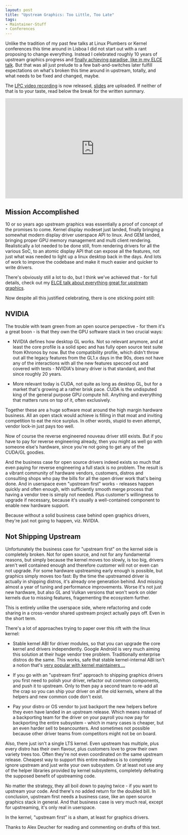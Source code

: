 ```yaml
---
layout: post
title: "Upstream Graphics: Too Little, Too Late"
tags:
- Maintainer-Stuff
- Conferences
---
```

Unlike the tradition of my past few talks at Linux Plumbers or Kernel
conferences this time around in Lisboa I did not start out with a rant proposing
to change everything. Instead I celebrated roughly 10 years of upstream graphics
progress and [finally achieving paradise, like in my ELCE
talk](/2019/12/elce-lyon-everything-great.html). But that was all just prelude
to a few bait-and-switches later fulfill expectations on what's broken this time
around in upstream, totally, and what needs to be fixed and changed, maybe.

The [LPC video recording](https://www.youtube.com/watch?v=S1I34t5RpnI) is now
released, [slides](/slides/lpc-2019-upstream.pdf) are uploaded. If neither of
that is to your taste, read below the break for the written summary.

<iframe width="560" height="315" src="https://www.youtube.com/embed/S1I34t5RpnI" frameborder="0" allow="accelerometer; autoplay; encrypted-media; gyroscope; picture-in-picture" allowfullscreen></iframe>

<!--more-->

## Mission Accomplished

10 or so years ago upstream graphics was essentially a proof of concept of the
promises to come. Kernel display modeset just landed, finally bringing a
somewhat modern display driver userspace API to linux. And GEM landed, bringing
proper GPU memory management and multi client rendering. Realistically a lot
needed to be done still, from rendering drivers for all the various SoC, to 
an atomic display API that can expose all the features, not just what was needed
to light up a linux desktop back in the days. And lots of work to improve the
codebase and make it much easier and quicker to write drivers.

There's obviously still a lot to do, but I think we've achieved that - for full
details, check out my [ELCE talk about everything great for upstream
graphics](/2019/12/elce-lyon-everything-great.html).

Now despite all this justified celebrating, there is one sticking point still:

## NVIDIA

The trouble with team green from an open source perspective - for them it's a
great boon - is that they own the GPU software stack in two crucial ways:

* NVIDIA defines how desktop GL works. Not so relevant anymore, and at least the
  core profile is a solid spec and has fully open source test suite from Khronos
  by now. But the compatibility profile, which didn't throw out all the legacy
  features from the GL1.x days in the 90s, does not have any of the interactions
  with all the new features specced out and covered with tests - NVIDIA's binary
  driver is that standard, and that since roughly 20 years.

* More relevant today is CUDA, not quite as long as desktop GL, but for a market
  that's growing at a rather brisk pace. CUDA is the undisputed king of the
  general purpose GPU compute hill. Anything and everything that matters runs on
  top of it, often exclusively.

Together these are a huge software moat around the high margin hardware
business. All an open stack would achieve is filling in that moat and inviting
competition to eat the nice surplus. In other words, stupid to even attempt,
vendor lock-in just pays too well.

Now of course the reverse engineered nouveau driver still exists. But if you
have to pay for reverse engineering already, then you might as well go with
someone else's hardware, since you're not going to get any of the CUDA/GL
goodies.

And the business case for open source drivers indeed exists so much that even
paying for reverse engineering a full stack is no problem. The result is a
vibrant community of hardware vendors, customers, distros and consulting shops
who pay the bills for all the open driver work that's being done. And in
userspace even "upstream first" works - releases happen quickly and often
enough, with sufficiently smooth merge process that having a vendor tree is
simply not needed. Plus customer's willingness to upgrade if necessary, because
it's usually a well-contained component to enable new hardware support.

Because without a solid business case behind open graphics drivers, they're just
not going to happen, viz. NVIDIA.

## Not Shipping Upstream

Unfortunately the business case for "upstream first" on the kernel side is
completely broken. Not for open source, and not for any fundamental reasons, but
simply because the kernel moves too slowly, is too big, drivers aren't well
contained enough and therefore customer will not or even can not upgrade. For
some hardware upstreaming early enough is possible, but graphics simply moves
too fast: By the time the upstreamed driver is actually in shipping distros,
it's already one generation behind. And missing almost a year of tuning and
performance improvements. Worse it's not just new hardware, but also GL and
Vulkan versions that won't work on older kernels due to missing features,
fragementing the ecosystem further.

This is entirely unlike the userspace side, where refactoring and code sharing
in a cross-vendor shared upstream project actually pays off. Even in the short
term.

There's a lot of approaches trying to paper over this rift with the linux
kernel:

* Stable kernel ABI for driver modules, so that you can upgrade the core kernel
  and drivers independently. Google Android is very much aiming this solution at
  their huge vendor tree problem. Traditionally enterprise distros do the same.
  This works, safe that stable kernel-internal ABI isn't a notion that's [very
  popular with kernel maintainers
  ...](https://www.kernel.org/doc/html/latest/process/stable-api-nonsense.html)

* If you go with an "upstream first" approach to shipping graphics drivers you
  first need to polish your driver, refactor out common components, and push it
  to upstream.  Only to then pay a second team to re-add all the crap so you can
  ship your driver on all the old kernels, where all the helpers and new common
  code don't exist.

* Pay your distro or OS vendor to just backport the new helpers before they even
  have landed in an upstream release. Which means instead of a backporting team
  for the driver on your payroll you now pay for backporting the entire
  subsystem - which in many cases is cheaper, but an even harder sell to
  beancounters. And sometimes not possible because other driver teams from
  competitors might not be on board.

Also, there just isn't a single LTS kernel. Even upstream has multiple, plus
every distro has their own flavour, plus customers love to grow their own
variety trees too. Often they're not even coordinated on the same upstream
release. Cheapest way to support this entire madness is to completely ignore
upstream and just write your own subsystem. Or at least not use any of the
helper libraries provided by kernel subsystems, completely defeating the
supposed benefit of upstreaming code.

No matter the strategy, they all boil down to paying twice - if you want to
upstream your code. And there's no added return for the doubled bill. In
conclusion, upstream first needs a business case, like an open source graphics
stack in general. And that business case is very much real, except for
upstreaming, it's only real in userspace.

In the kernel, "upstream first" is a sham, at least for graphics drivers.

Thanks to Alex Deucher for reading and commenting on drafts of this text.
